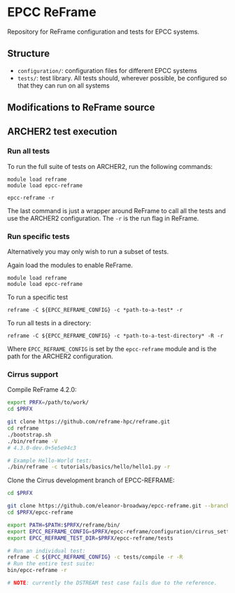 # EPCC ReFrame

Repository for ReFrame configuration and tests for EPCC systems.

## Structure

  - `configuration/`: configuration files for different EPCC systems
  - `tests/`: test library. All tests should, wherever possible, be configured so that they can run on all systems

## Modifications to ReFrame source


## ARCHER2 test execution

### Run all tests

To run the full suite of tests on ARCHER2, run the following commands:

```
module load reframe
module load epcc-reframe

epcc-reframe -r
```

The last command is just a wrapper around ReFrame to call all the tests and use the ARCHER2 configuration. The `-r` is the run flag in ReFrame.

### Run specific tests

Alternatively you may only wish to run a subset of tests.

Again load the modules to enable ReFrame.

```
module load reframe
module load epcc-reframe
```

To run a specific test

```
reframe -C ${EPCC_REFRAME_CONFIG} -c *path-to-a-test* -r
```

To run all tests in a directory:

```
reframe -C ${EPCC_REFRAME_CONFIG} -c *path-to-a-test-directory* -R -r
```

Where `EPCC_REFRAME_CONFIG` is set by the `epcc-reframe` module and is the path for the ARCHER2 configuration.

### Cirrus support


Compile ReFrame 4.2.0:

```bash
export PRFX=/path/to/work/
cd $PRFX

git clone https://github.com/reframe-hpc/reframe.git
cd reframe
./bootstrap.sh
./bin/reframe -V
# 4.3.0-dev.0+5e5e94c3

# Example Hello-World test:
./bin/reframe -c tutorials/basics/hello/hello1.py -r
```

Clone the Cirrus development branch of EPCC-REFRAME:
```bash
cd $PRFX

git clone https://github.com/eleanor-broadway/epcc-reframe.git --branch cirrus-dev
cd $PRFX/epcc-reframe

export PATH=$PATH:$PRFX/reframe/bin/
export EPCC_REFRAME_CONFIG=$PRFX/epcc-reframe/configuration/cirrus_settings_dev.py
export EPCC_REFRAME_TEST_DIR=$PRFX/epcc-reframe/tests

# Run an individual test:
reframe -C ${EPCC_REFRAME_CONFIG} -c tests/compile -r -R
# Run the entire test suite:
bin/epcc-reframe -r

# NOTE: currently the DSTREAM test case fails due to the reference.
```


<!-- The following launchers should be added to the `reframe/core/launchers/mpi.py` to define launchers for Intel MPI and HPE MPT. Added after the definition for the `mpiexec` launcher.

```python
@register_launcher('impi')
class MpiexecLauncher(JobLauncher):
    def command(self, job):
        return ['mpirun', '-ppn', str(job.num_tasks_per_node), '-n', str(job.num_tasks)]

@register_launcher('hpempt')
class MpiexecLauncher(JobLauncher):
    def command(self, job):
        return ['mpiexec_mpt', '-ppn', str(job.num_tasks_per_node), '-n', str(job.num_tasks)]
# HPE MPT mpiexec_mpt has to be used within a job (will not work with 'local' scheduler)
``` -->

